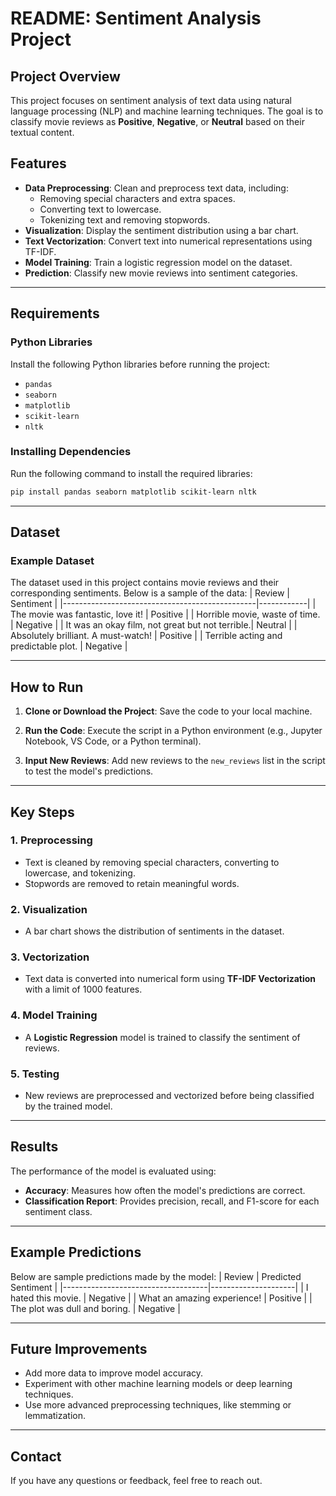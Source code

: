 # README: Sentiment Analysis Project

## Project Overview
This project focuses on sentiment analysis of text data using natural language processing (NLP) and machine learning techniques. The goal is to classify movie reviews as **Positive**, **Negative**, or **Neutral** based on their textual content.

## Features
- **Data Preprocessing**: Clean and preprocess text data, including:
  - Removing special characters and extra spaces.
  - Converting text to lowercase.
  - Tokenizing text and removing stopwords.
- **Visualization**: Display the sentiment distribution using a bar chart.
- **Text Vectorization**: Convert text into numerical representations using TF-IDF.
- **Model Training**: Train a logistic regression model on the dataset.
- **Prediction**: Classify new movie reviews into sentiment categories.

---

## Requirements
### Python Libraries
Install the following Python libraries before running the project:
- `pandas`
- `seaborn`
- `matplotlib`
- `scikit-learn`
- `nltk`

### Installing Dependencies
Run the following command to install the required libraries:
```bash
pip install pandas seaborn matplotlib scikit-learn nltk
```

---

## Dataset
### Example Dataset
The dataset used in this project contains movie reviews and their corresponding sentiments. Below is a sample of the data:
| Review                                          | Sentiment  |
|------------------------------------------------|------------|
| The movie was fantastic, love it!             | Positive   |
| Horrible movie, waste of time.                | Negative   |
| It was an okay film, not great but not terrible.| Neutral    |
| Absolutely brilliant. A must-watch!           | Positive   |
| Terrible acting and predictable plot.         | Negative   |

---

## How to Run
1. **Clone or Download the Project**: 
   Save the code to your local machine.

2. **Run the Code**:
   Execute the script in a Python environment (e.g., Jupyter Notebook, VS Code, or a Python terminal).

3. **Input New Reviews**:
   Add new reviews to the `new_reviews` list in the script to test the model's predictions.

---

## Key Steps
### 1. Preprocessing
- Text is cleaned by removing special characters, converting to lowercase, and tokenizing.
- Stopwords are removed to retain meaningful words.

### 2. Visualization
- A bar chart shows the distribution of sentiments in the dataset.

### 3. Vectorization
- Text data is converted into numerical form using **TF-IDF Vectorization** with a limit of 1000 features.

### 4. Model Training
- A **Logistic Regression** model is trained to classify the sentiment of reviews.

### 5. Testing
- New reviews are preprocessed and vectorized before being classified by the trained model.

---

## Results
The performance of the model is evaluated using:
- **Accuracy**: Measures how often the model's predictions are correct.
- **Classification Report**: Provides precision, recall, and F1-score for each sentiment class.

---

## Example Predictions
Below are sample predictions made by the model:
| Review                             | Predicted Sentiment |
|------------------------------------|---------------------|
| I hated this movie.                | Negative            |
| What an amazing experience!        | Positive            |
| The plot was dull and boring.      | Negative            |

---

## Future Improvements
- Add more data to improve model accuracy.
- Experiment with other machine learning models or deep learning techniques.
- Use more advanced preprocessing techniques, like stemming or lemmatization.

---

## Contact
If you have any questions or feedback, feel free to reach out.